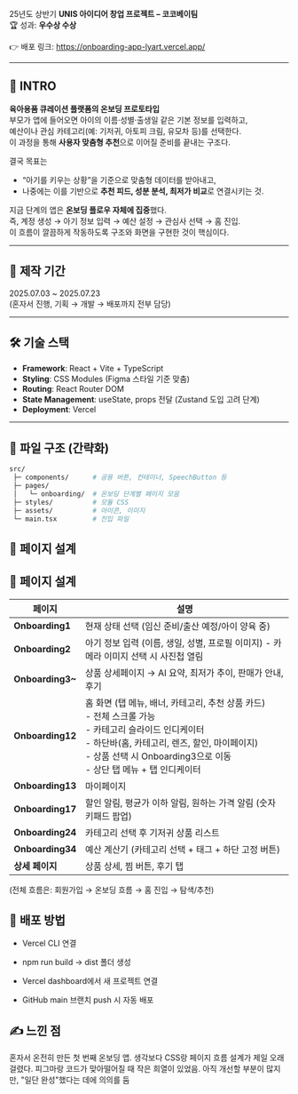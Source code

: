 25년도 상반기 **UNIS 아이디어 창업 프로젝트 – 코코베이팀**  
🏆 성과: **우수상 수상**

👉 배포 링크: https://onboarding-app-lyart.vercel.app/

---

## 🍼 INTRO  

**육아용품 큐레이션 플랫폼의 온보딩 프로토타입**  
부모가 앱에 들어오면 아이의 이름·성별·출생일 같은 기본 정보를 입력하고,  
예산이나 관심 카테고리(예: 기저귀, 아토피 크림, 유모차 등)를 선택한다.  
이 과정을 통해 **사용자 맞춤형 추천**으로 이어질 준비를 끝내는 구조다.  

결국 목표는  
- “아기를 키우는 상황”을 기준으로 맞춤형 데이터를 받아내고,  
- 나중에는 이를 기반으로 **추천 피드, 성분 분석, 최저가 비교**로 연결시키는 것.  

지금 단계의 앱은 **온보딩 플로우 자체에 집중**했다.  
즉, 계정 생성 → 아기 정보 입력 → 예산 설정 → 관심사 선택 → 홈 진입.  
이 흐름이 깔끔하게 작동하도록 구조와 화면을 구현한 것이 핵심이다.  


---

## 📅 제작 기간  
2025.07.03 ~ 2025.07.23  
(혼자서 진행, 기획 → 개발 → 배포까지 전부 담당)  

---

## 🛠️ 기술 스택  
- **Framework**: React + Vite + TypeScript  
- **Styling**: CSS Modules (Figma 스타일 기준 맞춤)  
- **Routing**: React Router DOM  
- **State Management**: useState, props 전달 (Zustand 도입 고려 단계)  
- **Deployment**: Vercel  

---

## 📂 파일 구조 (간략화)  

```bash
src/
 ├─ components/      # 공용 버튼, 컨테이너, SpeechButton 등
 ├─ pages/           
 │   └─ onboarding/  # 온보딩 단계별 페이지 모음
 ├─ styles/          # 모듈 CSS
 ├─ assets/          # 아이콘, 이미지
 └─ main.tsx         # 진입 파일
```


## 📑 페이지 설계
## 📑 페이지 설계

| 페이지        | 설명 |
|---------------|------|
| **Onboarding1** | 현재 상태 선택 (임신 준비/출산 예정/아이 양육 중) |
| **Onboarding2** | 아기 정보 입력 (이름, 생일, 성별, 프로필 이미지) - 카메라 이미지 선택 시 사진첩 열림 |
| **Onboarding3~** | 상품 상세페이지 → AI 요약, 최저가 추이, 판매가 안내, 후기 |
| **Onboarding12** | 홈 화면 (탭 메뉴, 배너, 카테고리, 추천 상품 카드) <br> - 전체 스크롤 가능 <br> - 카테고리 슬라이드 인디케이터 <br> - 하단바(홈, 카테고리, 렌즈, 할인, 마이페이지) <br> - 상품 선택 시 Onboarding3으로 이동 <br> - 상단 탭 메뉴 + 탭 인디케이터 |
| **Onboarding13** | 마이페이지 |
| **Onboarding17** | 할인 알림, 평균가 이하 알림, 원하는 가격 알림 (숫자 키패드 팝업) |
| **Onboarding24** | 카테고리 선택 후 기저귀 상품 리스트 |
| **Onboarding34** | 예산 계산기 (카테고리 선택 + 태그 + 하단 고정 버튼) |
| **상세 페이지** | 상품 상세, 찜 버튼, 후기 탭 |

(전체 흐름은: 회원가입 → 온보딩 흐름 → 홈 진입 → 탐색/추천)


## 🚀 배포 방법

- Vercel CLI 연결
- npm run build → dist 폴더 생성
- Vercel dashboard에서 새 프로젝트 연결

- GitHub main 브랜치 push 시 자동 배포





## ✍️ 느낀 점

혼자서 온전히 만든 첫 번째 온보딩 앱.
생각보다 CSS랑 페이지 흐름 설계가 제일 오래 걸렸다.
피그마랑 코드가 맞아떨어질 때 작은 희열이 있었음.
아직 개선할 부분이 많지만, "일단 완성"했다는 데에 의의를 둠

